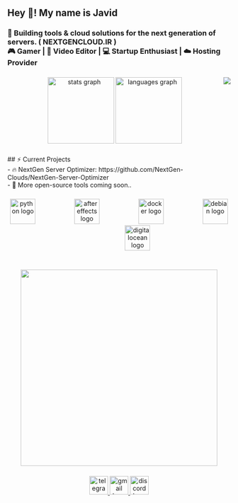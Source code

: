 <h2 align="left">Hey 👋! My name is Javid</h2>

###

<h3 align="left">🚀 Building tools & cloud solutions for the next generation of servers.  ( NEXTGENCLOUD.IR )<br>🎮 Gamer | 🎥 Video Editor | 💻 Startup Enthusiast | ☁️ Hosting Provider</h3>

###

<img align="right" src="https://visitor-badge.laobi.icu/badge?page_id=NextGen-Clouds.NextGen-Clouds&"  />

###

<div align="center">
  <img src="https://github-readme-stats.vercel.app/api?username=NextGen-Clouds&hide_title=false&hide_rank=false&show_icons=true&include_all_commits=true&count_private=true&disable_animations=false&theme=dracula&locale=en&hide_border=false" height="150" alt="stats graph"  />
  <img src="https://github-readme-stats.vercel.app/api/top-langs?username=NextGen-Clouds&locale=en&hide_title=false&layout=compact&card_width=320&langs_count=5&theme=dracula&hide_border=false" height="150" alt="languages graph"  />
</div>

###

<p align="left">## ⚡ Current Projects<br>- 🔥 NextGen Server Optimizer: https://github.com/NextGen-Clouds/NextGen-Server-Optimizer  <br>- 🚧 More open-source tools coming soon..</p>

###

<div align="center">
  <img src="https://cdn.jsdelivr.net/gh/devicons/devicon/icons/python/python-plain.svg" height="57" alt="python logo"  />
  <img width="80" />
  <img src="https://cdn.jsdelivr.net/gh/devicons/devicon/icons/aftereffects/aftereffects-original.svg" height="57" alt="aftereffects logo"  />
  <img width="80" />
  <img src="https://cdn.jsdelivr.net/gh/devicons/devicon/icons/docker/docker-plain-wordmark.svg" height="57" alt="docker logo"  />
  <img width="80" />
  <img src="https://cdn.jsdelivr.net/gh/devicons/devicon/icons/debian/debian-original.svg" height="57" alt="debian logo"  />
  <img width="80" />
  <img src="https://cdn.jsdelivr.net/gh/devicons/devicon/icons/digitalocean/digitalocean-original.svg" height="57" alt="digitalocean logo"  />
</div>

###

<br clear="both">

<div align="center">
  <img height="444" src="https://media1.giphy.com/media/v1.Y2lkPTc5MGI3NjExdGh6NXE2cTFjenhwNDdjdXRmamExMjl2ZWNyZ2syZGlza2Rlems5aSZlcD12MV9pbnRlcm5hbF9naWZfYnlfaWQmY3Q9Zw/MI9vTrc4TUvII/giphy.gif"  />
</div>

###

<div align="center">
  <a href="https://t.me/NwayZ" target="_blank">
    <img src="https://img.shields.io/static/v1?message=Telegram&logo=telegram&label=&color=2CA5E0&logoColor=white&labelColor=&style=for-the-badge" height="42" alt="telegram logo"  />
  </a>
  <a href="nwayzrj@gmail.com" target="_blank">
    <img src="https://img.shields.io/static/v1?message=Gmail&logo=gmail&label=&color=D14836&logoColor=white&labelColor=&style=for-the-badge" height="42" alt="gmail logo"  />
  </a>
  <a href="#nwayz007" target="_blank">
    <img src="https://img.shields.io/static/v1?message=Discord&logo=discord&label=&color=7289DA&logoColor=white&labelColor=&style=for-the-badge" height="42" alt="discord logo"  />
  </a>
</div>

###

<br clear="both">

<picture>
  <source media="(prefers-color-scheme: dark)" srcset="https://raw.githubusercontent.com/NextGen-Clouds/NextGen-Clouds/output/pacman-contribution-graph-dark.svg">
  <source media="(prefers-color-scheme: light)" srcset="https://raw.githubusercontent.com/NextGen-Clouds/NextGen-Clouds/output/pacman-contribution-graph.svg">

</picture>

###
